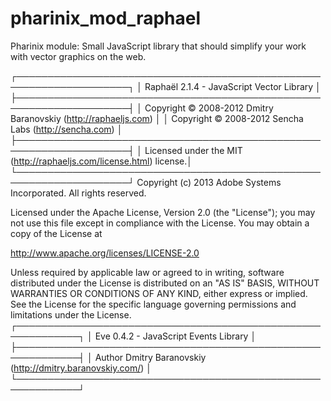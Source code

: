 # pharinix_mod_raphael
Pharinix module: Small JavaScript library that should simplify your work with vector graphics on the web.

┌────────────────────────────────────────────────────────────────────┐ 
│ Raphaël 2.1.4 - JavaScript Vector Library                          │ 
├────────────────────────────────────────────────────────────────────┤ 
│ Copyright © 2008-2012 Dmitry Baranovskiy (http://raphaeljs.com)    │ 
│ Copyright © 2008-2012 Sencha Labs (http://sencha.com)              │ 
├────────────────────────────────────────────────────────────────────┤ 
│ Licensed under the MIT (http://raphaeljs.com/license.html) license.│ 
└────────────────────────────────────────────────────────────────────┘ 
Copyright (c) 2013 Adobe Systems Incorporated. All rights reserved.

Licensed under the Apache License, Version 2.0 (the "License");
you may not use this file except in compliance with the License.
You may obtain a copy of the License at

http://www.apache.org/licenses/LICENSE-2.0

Unless required by applicable law or agreed to in writing, software
distributed under the License is distributed on an "AS IS" BASIS,
WITHOUT WARRANTIES OR CONDITIONS OF ANY KIND, either express or implied.
See the License for the specific language governing permissions and
limitations under the License.
┌────────────────────────────────────────────────────────────┐ 
│ Eve 0.4.2 - JavaScript Events Library                      │ 
├────────────────────────────────────────────────────────────┤ 
│ Author Dmitry Baranovskiy (http://dmitry.baranovskiy.com/) │ 
└────────────────────────────────────────────────────────────┘ 
